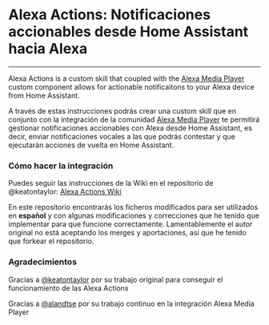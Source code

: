 # Alexa Actions: Notificaciones accionables desde Home Assistant hacia Alexa

---

Alexa Actions is a custom skill that coupled with the [Alexa Media Player](https://github.com/custom-components/alexa_media_player/) custom component allows for actionable notificaitons to your Alexa device from Home Assistant.

A través de estas instrucciones podrás crear una custom skill que en conjunto con la integración de la comunidad [Alexa Media Player](https://github.com/custom-components/alexa_media_player/) te permitirá gestionar notificaciones accionables con Alexa desde Home Assistant, es decir, enviar notificaciones vocales a las que podrás contestar y que ejecutarán acciones de vuelta en Home Assistant.

### Cómo hacer la integración

Puedes seguir las instrucciones de la Wiki en el repositorio de @keatontaylor: [Alexa Actions Wiki](https://github.com/keatontaylor/alexa-actions/wiki)

En este repositorio encontrarás los ficheros modificados para ser utilizados en **español** y con algunas modificaciones y correcciones que he tenido que implementar para que funcione correctamente. Lamentablemente el autor original no está aceptando los merges y aportaciones, así que he tenido que forkear el repositorio.


### Agradecimientos

Gracias a [@keatontaylor](https://github.com/keatontaylor) por su trabajo original para conseguir el funcionamiento de las Alexa Actions

Gracias a [@alandtse](https://github.com/alandtse) por su trabajo continuo en la integración Alexa Media Player


